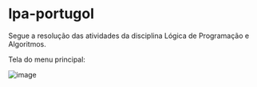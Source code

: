 # lpa-portugol
Segue a resolução das atividades da disciplina  Lógica de Programação e Algoritmos.

Tela do menu principal:

![image](https://user-images.githubusercontent.com/28631783/159128219-81b7b623-d865-433c-b311-d34525071a7d.png)
